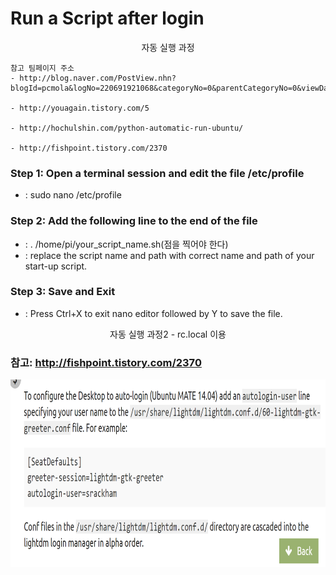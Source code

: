 # Run a Script after login

<center>자동 실행 과정</center>

```
참고 팀페이지 주소
- http://blog.naver.com/PostView.nhn?blogId=pcmola&logNo=220691921068&categoryNo=0&parentCategoryNo=0&viewDate=&currentPage=1&postListTopCurrentPage=1&from=postView

- http://youagain.tistory.com/5

- http://hochulshin.com/python-automatic-run-ubuntu/

- http://fishpoint.tistory.com/2370

```


### Step 1: Open a terminal session and edit the file /etc/profile
  - : sudo nano /etc/profile
  
### Step 2: Add the following line to the end of the file
  - : . /home/pi/your_script_name.sh(점을 찍어야 한다)
  - : replace the script name and path with correct name and path of your start-up script.

### Step 3: Save and Exit
  - : Press Ctrl+X to exit nano editor followed by Y to save the file.



<center>자동 실행 과정2 - rc.local 이용</center>
  
### 참고: http://fishpoint.tistory.com/2370


<img src="/doc/Auto_Start/auto_login.png" width="700px" height="300px">
